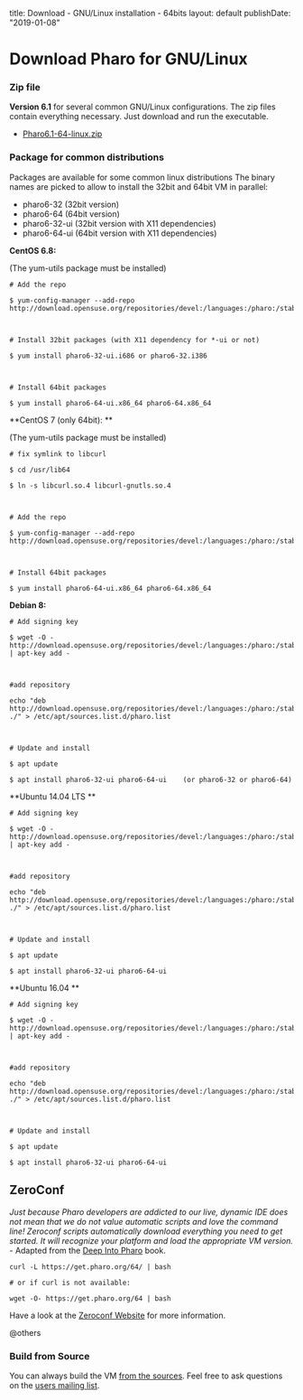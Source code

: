 title: Download - GNU/Linux installation - 64bits
layout: default
publishDate: "2019-01-08"

# Download Pharo for GNU/Linux


### Zip file

**Version 6.1** for several common GNU/Linux configurations. The zip files contain everything necessary. Just download and run the executable. 
- [Pharo6.1-64-linux.zip](https://files.pharo.org/platform/Pharo6.1-64-linux.zip)


### Package for common distributions

Packages are available for some common linux distributions The binary names are picked to allow to install the 32bit and 64bit VM in parallel:
- pharo6-32	\(32bit version\) 
- pharo6-64	\(64bit version\) 
- pharo6-32-ui	\(32bit version with X11 dependencies\) 
- pharo6-64-ui	\(64bit version with X11 dependencies\) 



**CentOS 6.8:** 

\(The yum-utils package must be installed\)

```language=bash
# Add the repo 

$ yum-config-manager --add-repo http://download.opensuse.org/repositories/devel:/languages:/pharo:/stable/CentOS_6/devel:languages:pharo:stable.repo



# Install 32bit packages (with X11 dependency for *-ui or not) 

$ yum install pharo6-32-ui.i686 or pharo6-32.i386 



# Install 64bit packages 

$ yum install pharo6-64-ui.x86_64 pharo6-64.x86_64 
```


**CentOS 7 \(only 64bit\): **

\(The yum-utils package must be installed\)
```language=bash
# fix symlink to libcurl 

$ cd /usr/lib64

$ ln -s libcurl.so.4 libcurl-gnutls.so.4



# Add the repo 

$ yum-config-manager --add-repo http://download.opensuse.org/repositories/devel:/languages:/pharo:/stable/CentOS_7/devel:languages:pharo:stable.repo



# Install 64bit packages

$ yum install pharo6-64-ui.x86_64 pharo6-64.x86_64 
```



**Debian 8:**

```language=bash
# Add signing key 

$ wget -O - http://download.opensuse.org/repositories/devel:/languages:/pharo:/stable/Debian_8.0/Release.key | apt-key add - 



#add repository

echo "deb http://download.opensuse.org/repositories/devel:/languages:/pharo:/stable/Debian_8.0/ ./" > /etc/apt/sources.list.d/pharo.list 



# Update and install 

$ apt update 

$ apt install pharo6-32-ui pharo6-64-ui    (or pharo6-32 or pharo6-64) 
```


**Ubuntu 14.04 LTS **

```language=bash
# Add signing key 

$ wget -O - http://download.opensuse.org/repositories/devel:/languages:/pharo:/stable/xUbuntu_14.04/Release.key | apt-key add - 



#add repository

echo "deb http://download.opensuse.org/repositories/devel:/languages:/pharo:/stable/xUbuntu_14.04/ ./" > /etc/apt/sources.list.d/pharo.list 



# Update and install 

$ apt update 

$ apt install pharo6-32-ui pharo6-64-ui 
```


**Ubuntu 16.04 **

```language=bash
# Add signing key 

$ wget -O - http://download.opensuse.org/repositories/devel:/languages:/pharo:/stable/xUbuntu_16.04/Release.key | apt-key add - 



#add repository

echo "deb http://download.opensuse.org/repositories/devel:/languages:/pharo:/stable/xUbuntu_16.04/ ./" > /etc/apt/sources.list.d/pharo.list 



# Update and install 

$ apt update 

$ apt install pharo6-32-ui pharo6-64-ui 
```


## ZeroConf


_Just because Pharo developers are addicted to our live, dynamic IDE does not mean that we do not value automatic scripts and love the command line! Zeroconf scripts automatically download everything you need to get started. It will recognize your platform and load the appropriate VM version._ - Adapted from the [Deep Into Pharo](https://deepintopharo.com/) book.

```language=Bash
curl -L https://get.pharo.org/64/ | bash

# or if curl is not available:

wget -O- https://get.pharo.org/64 | bash
```


Have a look at the [Zeroconf Website](https://get.pharo.org/64) for more information.

@others
### Build from Source 

You can always build the VM [from the sources](https://files.pharo.org/vm/src/vm-unix-sources/blessed/). Feel free to ask questions on the [users mailing list](http://lists.pharo.org/mailman/listinfo/pharo-users_lists.pharo.org).